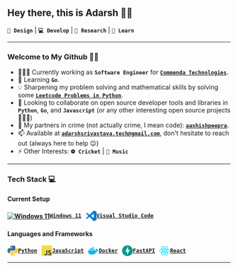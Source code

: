 ## Hey there, this is Adarsh 👋🏻

**`🎨 Design`** | **`💻 Develop`** | **`🔭 Research`** | **`🧠 Learn`**

---

### Welcome to My Github 🙌🏻

- 👨🏻‍💻 Currently working as **`Software Engineer`** for **[`Commenda Technologies`](https://commenda.io/)**.
- 🌱 Learning **`Go`**.
- 💡 Sharpening my problem solving and mathematical skills by solving some **[`Leetcode Problems in Python`](https://leetcode.com/adarshSrivastava01/)**.
- 👯 Looking to collaborate on open source developer tools and libraries in **`Python`**, **`Go`**, and **`Javascript`** (or any other interesting open source projects 🤷🏻‍♀️)
- 👬 My partners in crime (not actually crime, I mean code): **[`aashishpeepra`](https://github.com/aashishpeepra)**.
- 📫 Available at **[`adarshsrivastava.tech@gmail.com`](mailto:adarshsrivastava.tech@gmail.com)**, don't hesitate to reach out (always here to help 😉)
- ⚡ Other Interests: **`⚽ Cricket`** | **`🔭 Music`**

---

### Tech Stack 💻

#### Current Setup

<b>
<a href="https://www.microsoft.com/en-in/windows/windows-11" title="Windows 11"><img align="center" alt="Windows 11" width="24" height="24" src="https://github.com/divykj/divykj/raw/master/icons/windows.svg" /><code>Windows 11</code></a>
&nbsp;
<a href="https://code.visualstudio.com/" title="Visual Studio Code"><img align="center" alt="Visual Studio Code" width="24" height="24" src="https://github.com/divykj/divykj/raw/master/icons/vscode.svg" /><code>Visual Studio Code</code></a>
</b>

#### Languages and Frameworks

<b>
<a href="https://www.python.org/" title="Python"><img align="center" alt="Python" width="24" height="24" src="https://github.com/divykj/divykj/raw/master/icons/python.svg" /><code>Python</code></a>
&nbsp;
<a href="https://developer.mozilla.org/en-US/docs/Web/JavaScript" title="JavaScript"><img align="center" alt="JavaScript" width="24" height="24" src="https://github.com/divykj/divykj/raw/master/icons/javascript.png" /><code>JavaScript</code></a>
&nbsp;
<a href="https://www.docker.com/" title="Docker"><img align="center" alt="Docker" width="24" height="24" src="https://github.com/divykj/divykj/raw/master/icons/docker.svg" /><code>Docker</code></a>
&nbsp;
<a href="https://fastapi.tiangolo.com/" title="FastAPI"><img align="center" alt="FastAPI" width="24" height="24" src="https://github.com/divykj/divykj/raw/master/icons/fastapi.png" /><code>FastAPI</code></a>
&nbsp;
<a href="https://reactjs.org/" title="React"><img align="center" alt="React" width="24" height="24" src="https://github.com/divykj/divykj/raw/master/icons/react.svg" /><code>React</code></a>
</b>

---

